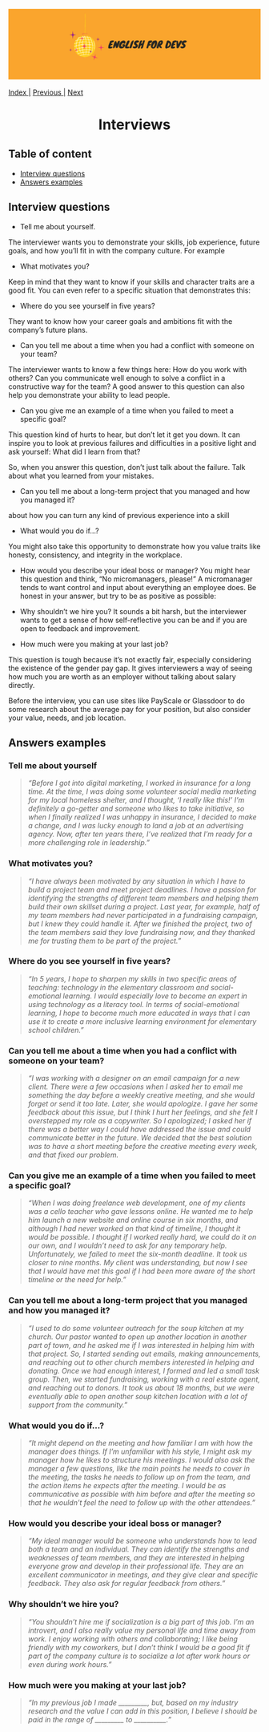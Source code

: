 ![portada](/assets/english_devs.png)

[Index |](/readme.md) [Previous |](../presentation/introduce_yourself.md) [Next]()

<h1 align= "center">
    Interviews
</h1>

## Table of content

- [Interview questions](#interview-questions)
- [Answers examples]()


## Interview questions

- Tell me about yourself.

The interviewer wants you to demonstrate your skills, job experience, future goals, and how you’ll fit in with the company culture. For example


- What motivates you?

Keep in mind that they want to know if your skills and character traits are a good fit. You can even refer to a specific situation that demonstrates this:


- Where do you see yourself in five years?

They want to know how your career goals and ambitions fit with the company’s future plans. 


- Can you tell me about a time when you had a conflict with someone on your team?

The interviewer wants to know a few things here: How do you work with others? Can you communicate well enough to solve a conflict in a constructive way for the team? A good answer to this question can also help you demonstrate your ability to lead people.


- Can you give me an example of a time when you failed to meet a specific goal?

This question kind of hurts to hear, but don’t let it get you down. It can inspire you to look at previous failures and difficulties in a positive light and ask yourself: What did I learn from that? 

So, when you answer this question, don’t just talk about the failure. Talk about what you learned from your mistakes.



- Can you tell me about a long-term project that you managed and how you managed it?

about how you can turn any kind of previous experience into a skill 

- What would you do if…?

You might also take this opportunity to demonstrate how you value traits like honesty, consistency, and integrity in the workplace.

- How would you describe your ideal boss or manager?
You might hear this question and think, “No micromanagers, please!” A micromanager tends to want control and input about everything an employee does. Be honest in your answer, but try to be as positive as possible:




- Why shouldn’t we hire you?
It sounds a bit harsh, but the interviewer wants to get a sense of how self-reflective you can be and if you are open to feedback and improvement.

- How much were you making at your last job?

This question is tough because it’s not exactly fair, especially considering the existence of the gender pay gap. It gives interviewers a way of seeing how much you are worth as an employer without talking about salary directly. 

Before the interview, you can use sites like PayScale or Glassdoor to do some research about the average pay for your position, but also consider your value, needs, and  job location. 

## Answers examples

### Tell me about yourself

>*“Before I got into digital marketing, I worked in insurance for a long time. At the time, I was doing some volunteer social media marketing for my local homeless shelter, and I thought, ‘I really like this!’ I’m definitely a go-getter and someone who likes to take initiative, so when I finally realized I was unhappy in insurance, I decided to make a change, and I was lucky enough to land a job at an advertising agency.  Now, after ten years there, I’ve realized that I’m ready for a more challenging role in leadership.”*


### What motivates you?

>*“I have always been motivated by any situation in which I have to build a project team and meet project deadlines. I have a passion for identifying the strengths of different team members and helping them build their own skillset during a project. Last year, for example, half of my team members had never participated in a fundraising campaign, but I knew they could handle it. After we finished the project, two of the team members said they love fundraising now, and they thanked me for trusting them to be part of the project.”*


### Where do you see yourself in five years?

>*“In 5 years, I hope to sharpen my skills in two specific areas of teaching: technology in the elementary classroom and social-emotional learning. I would especially love to become an expert in using technology as a literacy tool. In terms of social-emotional learning, I hope to become much more educated in ways that I can use it to create a more inclusive learning environment for elementary school children.”*


### Can you tell me about a time when you had a conflict with someone on your team?

>*“I was working with a designer on an email campaign for a new client. There were a few occasions when I asked her to email me something the day before a weekly creative meeting, and she would forget or send it too late. Later, she would apologize. I gave her some feedback about this issue, but I think I hurt her feelings, and she felt I overstepped my role as a copywriter. So I apologized; I asked her if there was a better way I could have addressed the issue and could communicate better in the future. We decided that the best solution was to have a short meeting before the creative meeting every week, and that fixed our problem.*


### Can you give me an example of a time when you failed to meet a specific goal?

>*“When I was doing freelance web development, one of my clients was a cello teacher who gave lessons online. He wanted me to help him launch a new website and online course in six months, and although I had never worked on that kind of timeline, I thought it would be possible. I thought if I worked really hard, we could do it on our own, and I wouldn’t need to ask for any temporary help. Unfortunately, we failed to meet the six-month deadline. It took us closer to nine months. My client was understanding, but now I see that I would have met this goal if I had been more aware of the short timeline or the need for help.”*




### Can you tell me about a long-term project that you managed and how you managed it?

>*“I used to do some volunteer outreach for the soup kitchen at my church. Our pastor wanted to open up another location in another part of town, and he asked me if I was interested in helping him with that project. So, I started sending out emails, making announcements, and reaching out to other church members interested in helping and donating. Once we had enough interest, I formed and led a small task group. Then, we started fundraising, working with a real estate agent, and reaching out to donors. It took us about 18 months, but we were eventually able to open another soup kitchen location with a lot of support from the community.”* 



### What would you do if…?

>*“It might depend on the meeting and how familiar I am with how the manager does things. If I’m unfamiliar with his style, I might ask my manager how he likes to structure his meetings.  I would also ask the manager a few questions, like the main points he needs to cover in the meeting, the tasks he needs to follow up on from the team, and the action items he expects after the meeting. I would be as communicative as possible with him before and after the meeting so that he wouldn’t feel the need to follow up with the other attendees.”*



### How would you describe your ideal boss or manager?

>*“My ideal manager would be someone who understands how to lead both a team and an individual. They can identify the strengths and weaknesses of team members, and they are interested in helping everyone grow and develop in their professional life. They are an excellent communicator in meetings, and they give clear and specific feedback. They also ask for regular feedback from others.”*



### Why shouldn’t we hire you?

>*“You shouldn’t hire me if socialization is a big part of this job. I’m an introvert, and I also really value my personal life and time away from work. I enjoy working with others and collaborating; I like being friendly with my coworkers, but I don’t think I would be a good fit if part of the company culture is to socialize a lot after work hours or even during work hours.”*



### How much were you making at your last job?

>*“In my previous job I made _________, but, based on my industry research and the value I can add in this position, I believe I should be paid in the range of _________ to __________.”*

